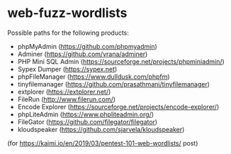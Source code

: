 # web-fuzz-wordlists

Possible paths for the following products:
* phpMyAdmin (https://github.com/phpmyadmin)
* Adminer (https://github.com/vrana/adminer)
* PHP Mini SQL Admin (https://sourceforge.net/projects/phpminiadmin/)
* Sypex Dumper (https://sypex.net)
* phpFileManager (https://www.dulldusk.com/phpfm)
* tinyfilemanager (https://github.com/prasathmani/tinyfilemanager)
* extplorer (https://extplorer.net/)
* FileRun (http://www.filerun.com/)
* Encode Explorer (https://sourceforge.net/projects/encode-explorer/)
* phpLiteAdmin (https://www.phpliteadmin.org/)
* FileGator (https://github.com/filegator/filegator)
* kloudspeaker (https://github.com/sjarvela/kloudspeaker)

(for https://kaimi.io/en/2019/03/pentest-101-web-wordlists/ post)
